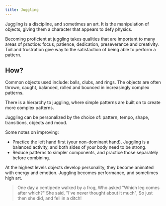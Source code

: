 ```yaml
---
title: Juggling
---
```


Juggling is a discipline, and sometimes an art. It is the manipulation of objects, giving them a character that appears to defy physics. 

Becoming proficient at juggling takes qualities that are important to many areas of practice: focus, patience, dedication, preseverance and creativity. 
Toil and frustration give way to the satisfaction of being able to perform a pattern. 

## How?

Common objects used include: balls, clubs, and rings. The objects are often thrown, caught, balanced, rolled and bounced in increasingly complex patterns. 

There is a hierarchy to juggling, where simple patterns are built on to create more complex patterns. 

Juggling can be personalized by the choice of: pattern, tempo, shape, transitions, objects and mood. 

Some notes on improving:
- Practice the left hand first (your non-dominant hand). Juggling is a balanced activity, and both sides of your body need to be strong.
- Reduce patterns to simpler components, and practice those separately before combining. 

At the highest levels objects develop personality, they become animated with energy and emotion. Juggling becomes performance, and sometimes high art. 

> One day a centipede walked by a frog,
> Who asked "Which leg comes after which?"
> She said, "I've never thought about it much",
> So just then she did, and fell in a ditch!
